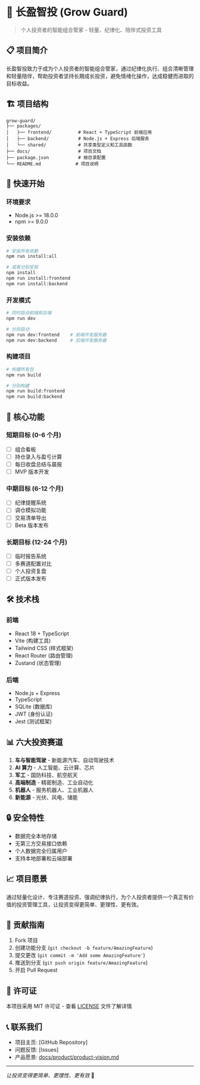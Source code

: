 # 🚀 长盈智投 (Grow Guard)

> 个人投资者的智能组合管家 - 轻量、纪律化、陪伴式投资工具

## 📋 项目简介

长盈智投致力于成为个人投资者的智能组合管家，通过纪律化执行、组合清晰管理和轻量陪伴，帮助投资者坚持长期成长投资，避免情绪化操作，达成稳健而进取的目标收益。

## 🏗️ 项目结构

```
grow-guard/
├── packages/
│   ├── frontend/          # React + TypeScript 前端应用
│   ├── backend/           # Node.js + Express 后端服务
│   └── shared/            # 共享类型定义和工具函数
├── docs/                  # 项目文档
├── package.json           # 根目录配置
└── README.md             # 项目说明
```

## 🚀 快速开始

### 环境要求

- Node.js >= 18.0.0
- npm >= 9.0.0

### 安装依赖

```bash
# 安装所有依赖
npm run install:all

# 或者分别安装
npm install
npm run install:frontend
npm run install:backend
```

### 开发模式

```bash
# 同时启动前端和后端
npm run dev

# 分别启动
npm run dev:frontend    # 前端开发服务器
npm run dev:backend     # 后端开发服务器
```

### 构建项目

```bash
# 构建所有包
npm run build

# 分别构建
npm run build:frontend
npm run build:backend
```

## 🎯 核心功能

### 短期目标 (0-6 个月)

- [ ] 组合看板
- [ ] 持仓录入与盈亏计算
- [ ] 每日收盘总结与晨报
- [ ] MVP 版本开发

### 中期目标 (6-12 个月)

- [ ] 纪律提醒系统
- [ ] 调仓模拟功能
- [ ] 交易清单导出
- [ ] Beta 版本发布

### 长期目标 (12-24 个月)

- [ ] 临时报告系统
- [ ] 多赛道配置对比
- [ ] 个人投资复盘
- [ ] 正式版本发布

## 🛠️ 技术栈

### 前端

- React 18 + TypeScript
- Vite (构建工具)
- Tailwind CSS (样式框架)
- React Router (路由管理)
- Zustand (状态管理)

### 后端

- Node.js + Express
- TypeScript
- SQLite (数据库)
- JWT (身份认证)
- Jest (测试框架)

## 📊 六大投资赛道

1. **车与智能驾驶** - 新能源汽车、自动驾驶技术
2. **AI 算力** - 人工智能、云计算、芯片
3. **军工** - 国防科技、航空航天
4. **高端制造** - 精密制造、工业自动化
5. **机器人** - 服务机器人、工业机器人
6. **新能源** - 光伏、风电、储能

## 🔒 安全特性

- 数据完全本地存储
- 无第三方交易接口依赖
- 个人数据完全归属用户
- 支持本地部署和云端部署

## 📈 项目愿景

通过轻量化设计、专注赛道投资、强调纪律执行，为个人投资者提供一个真正有价值的投资管理工具，让投资变得更简单、更理性、更有效。

## 🤝 贡献指南

1. Fork 项目
2. 创建功能分支 (`git checkout -b feature/AmazingFeature`)
3. 提交更改 (`git commit -m 'Add some AmazingFeature'`)
4. 推送到分支 (`git push origin feature/AmazingFeature`)
5. 开启 Pull Request

## 📄 许可证

本项目采用 MIT 许可证 - 查看 [LICENSE](LICENSE) 文件了解详情

## 📞 联系我们

- 项目主页: [GitHub Repository]
- 问题反馈: [Issues]
- 产品愿景: [docs/product/product-vision.md](docs/product/product-vision.md)

---

_让投资变得更简单、更理性、更有效_ 🚀
